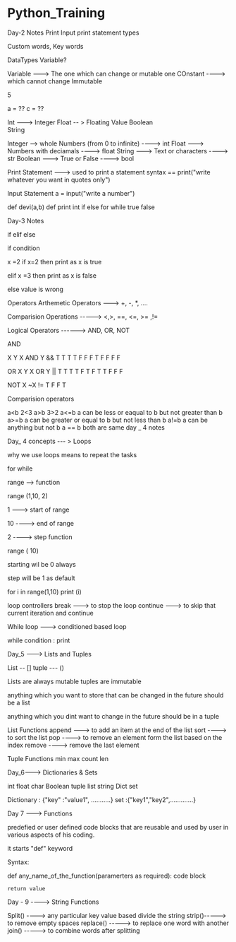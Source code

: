 # Python_Training
Day-2 Notes
Print 
Input
print statement types

Custom words, Key words 

DataTypes
Variable?


Variable  ---> The one which can change or mutable one 
COnstant  ----> which cannot change Immutable

5

a  =  ?? 
c  = ??

Int ---> Integer
Float -- > Floating Value
Boolean  
String 


Integer --> whole Numbers (from 0 to infinite)  ----> int
Float ---> Numbers with deciamals		----> float
String ---> Text or characters			----> str
Boolean ---> True or False			----> bool


Print Statement ---> used to print a statement
syntax == print("write whatever you want in quotes only")

Input Statement
a = input("write a number")

def devi(a,b)
def
print
int
if
else
for
while
true
false


Day-3 Notes

if 
elif
else


if condition 

x =2 
if x=2 
then print as x is true 

elif x =3
 then print as x is false

else
value is wrong 


Operators
Arthemetic Operators  --->    +, -, *, ....

Comparision Operations  -----> <,>, ==, <=, >= ,!=

Logical Operators  ------>  AND, OR, NOT

AND

X     Y    X AND Y  &&
T     T      T
T     F      F
F     T      F
F     F      F


OR
X    Y    X OR Y  ||
T    T      T
T    F      T
F    T      T
F    F      F

NOT
X      ~X   !=
T	F
F	T


Comparision operators

a<b 2<3
a>b  3>2
a<=b  a can be less or eaqual to b but not greater than b
a>=b  a can be greater or equal to b but not less than b
a!=b  a can be anything but not b
a == b both are same
day _ 4 notes

Day_ 4 concepts --- > Loops

why we use loops means to repeat the tasks 

for 
while 


range --> function 

range (1,10, 2)

1 ---> start of range

10 ----> end of range

2 ----> step function 


range ( 10)

starting wil be 0 always 

step will be 1 as default 

for i in range(1,10)
	print (i)

loop controllers
 break ---> to stop the loop
 continue ---> to skip that current iteration and continue


While loop ---> conditioned based loop 

while condition :
 print


Day_5 ---> Lists and Tuples

List -- []
tuple --- ()

Lists are always mutable 
tuples are immutable 


anything which you want to store that can be changed in the future should be a list 

anything which you dint want to change in the future should be in a tuple

List Functions
append ---> to add an item at the end of the list
sort  ----> to sort the list
pop   ----> to remove an element form the list based on the index
remove ----> remove the last element

Tuple Functions
min 
max
count
len

Day_6---> Dictionaries & Sets

int
float
char
Boolean
tuple
list
string
Dict 
set 

Dictionary : {"key" :"value1", ...........}
set :{"key1","key2",.............}


Day 7 ---> Functions

predefied or user defined code blocks that are reusable and used by user in various aspects of his coding.

it starts "def" keyword 

Syntax:

def any_name_of_the_function(paramerters as required):
	code block


	return value

Day - 9 ----> String Functions 

Split() ----> any particular key value based divide the string 
strip()-----> to remove empty spaces 
replace() -----> to replace one word with another 
join() -----> to combine words after splitting 
